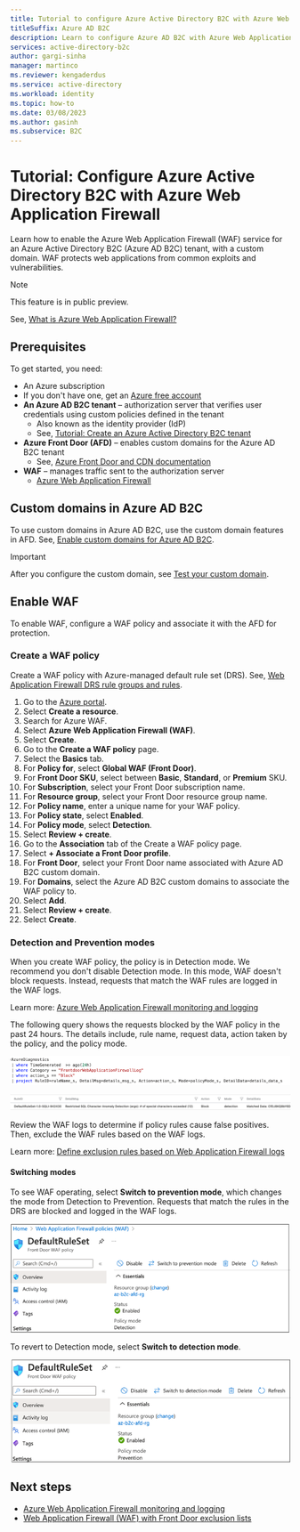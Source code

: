 ```yaml
---
title: Tutorial to configure Azure Active Directory B2C with Azure Web Application Firewall
titleSuffix: Azure AD B2C
description: Learn to configure Azure AD B2C with Azure Web Application Firewall to protect applications from malicious attacks 
services: active-directory-b2c
author: gargi-sinha
manager: martinco
ms.reviewer: kengaderdus
ms.service: active-directory
ms.workload: identity
ms.topic: how-to
ms.date: 03/08/2023
ms.author: gasinh
ms.subservice: B2C
---
```


# Tutorial: Configure Azure Active Directory B2C with Azure Web Application Firewall

Learn how to enable the Azure Web Application Firewall (WAF) service for an Azure Active Directory B2C (Azure AD B2C) tenant, with a custom domain. WAF protects web applications from common exploits and vulnerabilities.

>[!NOTE]
>This feature is in public preview. 

See, [What is Azure Web Application Firewall?](../web-application-firewall/overview.md)

## Prerequisites

To get started, you need:

* An Azure subscription
* If you don't have one, get an [Azure free account](https://azure.microsoft.com/free/)
* **An Azure AD B2C tenant** – authorization server that verifies user credentials using custom policies defined in the tenant
  * Also known as the identity provider (IdP)
  * See, [Tutorial: Create an Azure Active Directory B2C tenant](tutorial-create-tenant.md) 
* **Azure Front Door (AFD)** – enables custom domains for the Azure AD B2C tenant
  * See, [Azure Front Door and CDN documentation](../frontdoor/index.yml)
* **WAF** – manages traffic sent to the authorization server
  * [Azure Web Application Firewall](https://azure.microsoft.com/services/web-application-firewall/#overview)

## Custom domains in Azure AD B2C

To use custom domains in Azure AD B2C, use the custom domain features in AFD. See, [Enable custom domains for Azure AD B2C](./custom-domain.md?pivots=b2c-user-flow).  

   > [!IMPORTANT]
   > After you configure the custom domain, see [Test your custom domain](./custom-domain.md?pivots=b2c-custom-policy#test-your-custom-domain).  

## Enable WAF

To enable WAF, configure a WAF policy and associate it with the AFD for protection.

### Create a WAF policy

Create a WAF policy with Azure-managed default rule set (DRS). See, [Web Application Firewall DRS rule groups and rules](../web-application-firewall/afds/waf-front-door-drs.md).

1. Go to the [Azure portal](https://portal.azure.com). 
2. Select **Create a resource**.
3. Search for Azure WAF. 
4. Select **Azure Web Application Firewall (WAF)**.
5. Select **Create**.
6. Go to the **Create a WAF policy** page.
7. Select the **Basics** tab. 
8. For **Policy for**, select **Global WAF (Front Door)**.
9. For **Front Door SKU**, select between **Basic**, **Standard**, or **Premium** SKU.
10. For **Subscription**, select your Front Door subscription name.
11. For **Resource group**, select your Front Door resource group name.
12. For **Policy name**, enter a unique name for your WAF policy.
13. For **Policy state**, select **Enabled**.
14. For **Policy mode**, select **Detection**.
15. Select **Review + create**.
16. Go to the **Association** tab of the Create a WAF policy page.
17. Select **+ Associate a Front Door profile**.
18. For **Front Door**, select your Front Door name associated with Azure AD B2C custom domain.
19. For **Domains**, select the Azure AD B2C custom domains to associate the WAF policy to.
20. Select **Add**.
21. Select **Review + create**.
22. Select **Create**.

### Detection and Prevention modes

When you create WAF policy, the policy is in Detection mode. We recommend you don't disable Detection mode. In this mode, WAF doesn't block requests. Instead, requests that match the WAF rules are logged in the WAF logs. 

Learn more: [Azure Web Application Firewall monitoring and logging](../web-application-firewall/afds/waf-front-door-monitor.md)

The following query shows the requests blocked by the WAF policy in the past 24 hours. The details include, rule name, request data, action taken by the policy, and the policy mode.
   
   ![Screenshot of blocked requests.](./media/partner-web-application-firewall/blocked-requests-query.png)

   ![Screenshot of blocked requests details, such as Rule ID, Action, Mode, etc.](./media/partner-web-application-firewall/blocked-requests-details.png)

Review the WAF logs to determine if policy rules cause false positives. Then, exclude the WAF rules based on the WAF logs.

Learn more: [Define exclusion rules based on Web Application Firewall logs](../web-application-firewall/afds/waf-front-door-exclusion.md#define-exclusion-based-on-web-application-firewall-logs)

#### Switching modes

To see WAF operating, select **Switch to prevention mode**, which changes the mode from Detection to Prevention. Requests that match the rules in the DRS are blocked and logged in the WAF logs.

  ![Screenshot of options and selections for DefaultRuleSet under Web Application Firewall policies.](./media/partner-web-application-firewall/switch-to-prevention-mode.png)

To revert to Detection mode, select **Switch to detection mode**.

  ![Screenshot of DefaultRuleSet with Switch to detection mode.](./media/partner-web-application-firewall/switch-to-detection-mode.png)

## Next steps

* [Azure Web Application Firewall monitoring and logging](../web-application-firewall/afds/waf-front-door-monitor.md)
* [Web Application Firewall (WAF) with Front Door exclusion lists](../web-application-firewall/afds/waf-front-door-exclusion.md)
